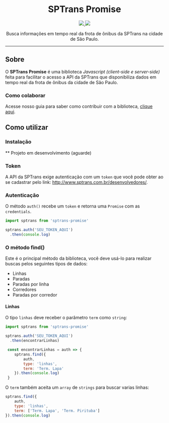 <h1 align="center">SPTrans Promise</h1>

<p align="center">
  <a href="https://travis-ci.org/thiagommedeiros/sptrans-promise">
    <img src="https://travis-ci.org/thiagommedeiros/sptrans-promise.svg?branch=master">
  </a>
  <a href="https://github.com/thiagommedeiros/sptrans-promise/blob/master/LICENSE">
    <img src="https://img.shields.io/github/license/mashape/apistatus.svg">
  </a>
</p>

<p align="center">
  Busca informações em tempo real da frota de ônibus da SPTrans na cidade de São Paulo.
</p>

---

## Sobre
O **SPTrans Promise** é uma biblioteca *Javascript (client-side e server-side)* feita para facilitar o acesso a API da SPTrans que disponibiliza dados em tempo real da frota de ônibus da cidade de São Paulo.

### Como colaborar
Acesse nosso guia para saber como contribuir com a biblioteca, [clique aqui](https://github.com/thiagommedeiros/sptrans-promise/blob/master/CONTRIBUTING.md).

## Como utilizar

### Instalação

** Projeto em desenvolvimento (aguarde)

### Token

A API da SPTrans exige autenticação com um `token` que você pode obter ao  se cadastrar pelo link: http://www.sptrans.com.br/desenvolvedores/.

### Autenticação
O método `auth()` recebe um `token` e retorna uma `Promise` com as `credentials`.

``` js
import sptrans from 'sptrans-promise'

sptrans.auth('SEU_TOKEN_AQUI')
  .then(console.log)
```

### O método find()

Este é o principal método da biblioteca, você deve usá-lo para realizar buscas pelos seguintes tipos de dados:

- Linhas
- Paradas
- Paradas por linha
- Corredores
- Paradas por corredor

#### Linhas
O tipo `linhas` deve receber o parâmetro `term` como `string`:
``` js
import sptrans from 'sptrans-promise'

sptrans.auth('SEU_TOKEN_AQUI')
  .then(encontrarLinhas)

 const encontrarLinhas = auth => {
    sptrans.find({
        auth,
        type: 'linhas',
        term: 'Term. Lapa'
    }).then(console.log)
 }
```
O `term` também aceita um `array` de `strings` para buscar varias linhas:

``` js
sptrans.find({
    auth,
    type: 'linhas',
    term: ['Term. Lapa', 'Term. Pirituba']
}).then(console.log)
```

